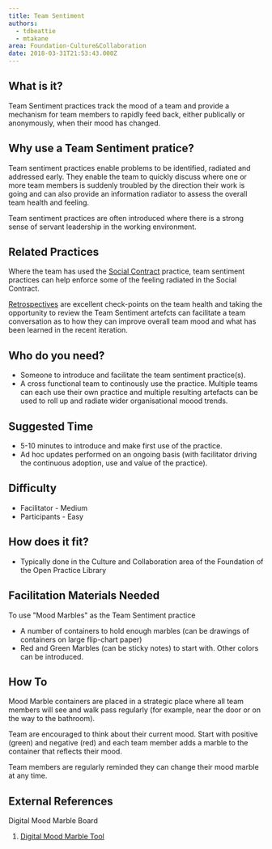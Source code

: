 ```yaml
---
title: Team Sentiment
authors:
  - tdbeattie
  - mtakane
area: Foundation-Culture&Collaboration
date: 2018-03-31T21:53:43.000Z
---
```



## What is it?

Team Sentiment practices track the mood of a team and provide a mechanism for team members to rapidly feed back, either publically or anonymously, when their mood has changed.

## Why use a Team Sentiment pratice?

Team sentiment practices enable problems to be identified, radiated and addressed early. They enable the team to quickly discuss where one or more team members is suddenly troubled by the direction their work is going and can also provide an information radiator to assess the overall team health and feeling.

Team sentiment practices are often introduced where there is a strong sense of servant leadership in the working environment.


## Related Practices

Where the team has used the [Social Contract](/practices/social-contract/) practice, team sentiment practices can help enforce some of the feeling radiated in the Social Contract.

[Retrospectives](/practices/realtime-retrospective/) are excellent check-points on the team health and taking the opportunity to review the Team Sentiment artefcts can facilitate a team conversation as to how they can improve overall team mood and what has been learned in the recent iteration.


## Who do you need?

- Someone to introduce and facilitate the team sentiment practice(s).
- A cross functional team to continously use the practice. Multiple teams can each use their own practice and multiple resulting artefacts can be used to roll up and radiate wider organisational moood trends.


## Suggested Time

- 5-10 minutes to introduce and make first use of the practice.
- Ad hoc updates performed on an ongoing basis (with facilitator driving the continuous adoption, use and value of the practice).

## Difficulty

- Facilitator - Medium
- Participants - Easy

## How does it fit?

- Typically done in the Culture and Collaboration area of the Foundation of the Open Practice Library

## Facilitation Materials Needed

To use "Mood Marbles" as the Team Sentiment practice
- A number of containers to hold enough marbles (can be drawings of containers on large flip-chart paper)
- Red and Green Marbles (can be sticky notes) to start with. Other colors can be introduced.

## How To

Mood Marble containers are placed in a strategic place where all team members will see and walk pass regularly (for example, near the door or on the way to the bathroom).

Team are encouraged to think about their current mood. Start with positive (green) and negative (red) and each team member adds a marble to the container that reflects their mood.

Team members are regularly reminded they can change their mood marble at any time.


## External References

Digital Mood Marble Board


1. [Digital Mood Marble Tool](https://www.teammood.com/en/)
